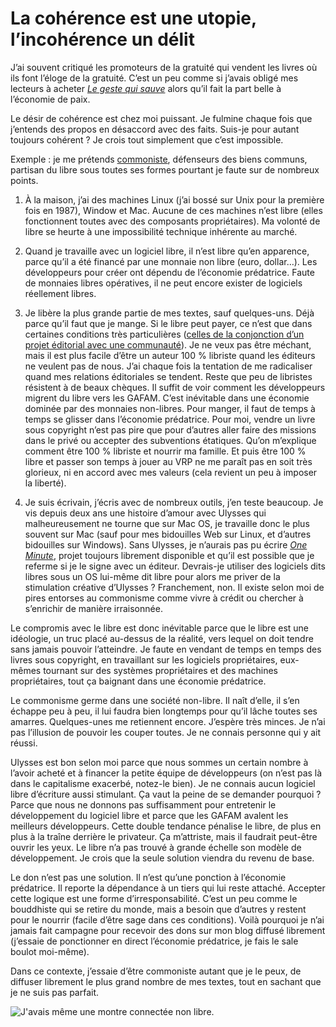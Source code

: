# La cohérence est une utopie, l’incohérence un délit

J’ai souvent critiqué les promoteurs de la gratuité qui vendent les livres où ils font l’éloge de la gratuité. C’est un peu comme si j’avais obligé mes lecteurs à acheter [*Le geste qui sauve*](https://tcrouzet.com/le-geste-qui-sauve/) alors qu’il fait la part belle à l’économie de paix.<span id="more-43024"></span>

Le désir de cohérence est chez moi puissant. Je fulmine chaque fois que j’entends des propos en désaccord avec des faits. Suis-je pour autant toujours cohérent ? Je crois tout simplement que c’est impossible.

Exemple : je me prétends [commoniste](https://tcrouzet.com/2013/11/26/amis-commonistes/), défenseurs des biens communs, partisan du libre sous toutes ses formes pourtant je faute sur de nombreux points.

1. À la maison, j’ai des machines Linux (j’ai bossé sur Unix pour la première fois en 1987), Window et Mac. Aucune de ces machines n’est libre (elles fonctionnent toutes avec des composants propriétaires). Ma volonté de libre se heurte à une impossibilité technique inhérente au marché.

2. Quand je travaille avec un logiciel libre, il n’est libre qu’en apparence, parce qu’il a été financé par une monnaie non libre (euro, dollar…). Les développeurs pour créer ont dépendu de l’économie prédatrice. Faute de monnaies libres opératives, il ne peut encore exister de logiciels réellement libres.

3. Je libère la plus grande partie de mes textes, sauf quelques-uns. Déjà parce qu’il faut que je mange. Si le libre peut payer, ce n’est que dans certaines conditions très particulières ([celles de la conjonction d’un projet éditorial avec une communauté](https://tcrouzet.com/2015/12/02/conditions-operatives-du-creative-commons/)). Je ne veux pas être méchant, mais il est plus facile d’être un auteur 100 % libriste quand les éditeurs ne veulent pas de nous. J’ai chaque fois la tentation de me radicaliser quand mes relations éditoriales se tendent. Reste que peu de libristes résistent à de beaux chèques. Il suffit de voir comment les développeurs migrent du libre vers les GAFAM. C’est inévitable dans une économie dominée par des monnaies non-libres. Pour manger, il faut de temps à temps se glisser dans l’économie prédatrice. Pour moi, vendre un livre sous copyright n’est pas pire que pour d’autres aller faire des missions dans le privé ou accepter des subventions étatiques. Qu’on m’explique comment être 100 % libriste et nourrir ma famille. Et puis être 100 % libre et passer son temps à jouer au VRP ne me paraît pas en soit très glorieux, ni en accord avec mes valeurs (cela revient un peu à imposer la liberté).

4. Je suis écrivain, j’écris avec de nombreux outils, j’en teste beaucoup. Je vis depuis deux ans une histoire d’amour avec Ulysses qui malheureusement ne tourne que sur Mac OS, je travaille donc le plus souvent sur Mac (sauf pour mes bidouilles Web sur Linux, et d’autres bidouilles sur Windows). Sans Ulysses, je n’aurais pas pu écrire [*One Minute*](https://tcrouzet.com/une-minute/), projet toujours librement disponible et qu’il est possible que je referme si je le signe avec un éditeur. Devrais-je utiliser des logiciels dits libres sous un OS lui-même dit libre pour alors me priver de la stimulation créative d’Ulysses ? Franchement, non. Il existe selon moi de pires entorses au commonisme comme vivre à crédit ou chercher à s’enrichir de manière irraisonnée.

Le compromis avec le libre est donc inévitable parce que le libre est une idéologie, un truc placé au-dessus de la réalité, vers lequel on doit tendre sans jamais pouvoir l’atteindre. Je faute en vendant de temps en temps des livres sous copyright, en travaillant sur les logiciels propriétaires, eux-mêmes tournant sur des systèmes propriétaires et des machines propriétaires, tout ça baignant dans une économie prédatrice.

Le commonisme germe dans une société non-libre. Il naît d’elle, il s’en échappe peu à peu, il lui faudra bien longtemps pour qu’il lâche toutes ses amarres. Quelques-unes me retiennent encore. J’espère très minces. Je n’ai pas l’illusion de pouvoir les couper toutes. Je ne connais personne qui y ait réussi.

Ulysses est bon selon moi parce que nous sommes un certain nombre à l’avoir acheté et à financer la petite équipe de développeurs (on n’est pas là dans le capitalisme exacerbé, notez-le bien). Je ne connais aucun logiciel libre d’écriture aussi stimulant. Ça vaut la peine de se demander pourquoi ? Parce que nous ne donnons pas suffisamment pour entretenir le développement du logiciel libre et parce que les GAFAM avalent les meilleurs développeurs. Cette double tendance pénalise le libre, de plus en plus à la traîne derrière le privateur. Ça m’attriste, mais il faudrait peut-être ouvrir les yeux. Le libre n’a pas trouvé à grande échelle son modèle de développement. Je crois que la seule solution viendra du revenu de base.

Le don n’est pas une solution. Il n’est qu’une ponction à l’économie prédatrice. Il reporte la dépendance à un tiers qui lui reste attaché. Accepter cette logique est une forme d’irresponsabilité. C’est un peu comme le bouddhiste qui se retire du monde, mais a besoin que d’autres y restent pour le nourrir (facile d’être sage dans ces conditions). Voilà pourquoi je n’ai jamais fait campagne pour recevoir des dons sur mon blog diffusé librement (j’essaie de ponctionner en direct l’économie prédatrice, je fais le sale boulot moi-même).

Dans ce contexte, j’essaie d’être commoniste autant que je le peux, de diffuser librement le plus grand nombre de mes textes, tout en sachant que je ne suis pas parfait.

![J'avais même une montre connectée non libre.](https://tcrouzet.com/images_tc/2015/12/nonlibre.jpg)